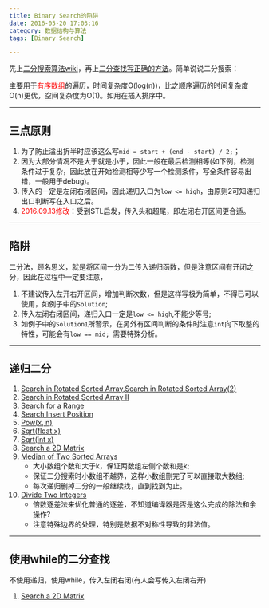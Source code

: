```yaml
---
title: Binary Search的陷阱
date: 2016-05-20 17:03:16
category: 数据结构与算法
tags: [Binary Search]

---
```


先上[二分搜索算法wiki](https://zh.wikipedia.org/wiki/%E4%BA%8C%E5%88%86%E6%90%9C%E7%B4%A2%E7%AE%97%E6%B3%95)，再上[二分查找写正确的方法](http://www.cppblog.com/converse/archive/2009/09/21/96893.aspx)。简单说说二分搜索：

主要用于<font color=red>有序数组</font>的遍历，时间复杂度O(log(n))，比之顺序遍历的时间复杂度O(n)更优，空间复杂度为O(1)。如用在插入排序中。

---

## 三点原则

1. 为了防止溢出折半时应该这么写`mid = start + (end - start) / 2;`；
2. 因为大部分情况不是大于就是小于，因此一般在最后检测相等(如下例，检测条件过于复杂，因此放在开始检测相等少写一个检测条件，写全条件容易出错，一般用于debug)。
3. 传入的一定是左闭右闭区间，因此递归入口为`low <= high`，由原则2可知递归出口判断写在入口之后。
4. <font color = red>2016.09.13修改</font>：受到STL启发，传入头和超尾，即左闭右开区间更合适。

---

## 陷阱

二分法，顾名思义，就是将区间一分为二传入递归函数，但是注意区间有开闭之分，因此在过程中一定要注意，
1. 不建议传入左开右开区间，增加判断次数，但是这样写极为简单，不得已可以使用，如例子中的`Solution`;
2. 传入左闭右闭区间，递归入口一定是`low <= high`,不能少等号;
3. 如例子中的`Solution1`所警示，在另外有区间判断的条件时注意`int`向下取整的特性，可能会有`low == mid; `需要特殊分析。

---

## 递归二分

1. [Search in Rotated Sorted Array](https://github.com/applefishsky009/LeetCode/blob/master/33%20-%20Search%20in%20Rotated%20Sorted%20Array/33%20-%20Search%20in%20Rotated%20Sorted%20Array.cpp),[Search in Rotated Sorted Array(2)][4]
2. [Search in Rotated Sorted Array II](https://github.com/applefishsky009/LeetCode/blob/master/81%20-%20Search%20in%20Rotated%20Sorted%20Array%20II/81%20-%20Search%20in%20Rotated%20Sorted%20Array%20II.cpp)
3. [Search for a Range](https://github.com/applefishsky009/LeetCode/blob/master/34%20-%20Search%20for%20a%20Range/34%20-%20Search%20for%20a%20Range.cpp)
4. [Search Insert Position](https://github.com/applefishsky009/LeetCode/blob/master/35%20-%20Search%20Insert%20Position/Search%20Insert%20Position.cpp)
5. [Pow(x, n)][1]
6. [Sqrt(float x)][2]
7. [Sqrt(int x)][3]
8. [Search a 2D Matrix](https://github.com/applefishsky009/LeetCode/blob/master/74%20-%20Search%20a%202D%20Matrix/74%20-%20Search%20a%202D%20Matrix.cpp)
9. [Median of Two Sorted Arrays](https://github.com/applefishsky009/LeetCode/blob/master/4%20-%20Median%20of%20Two%20Sorted%20Arrays/4%20-%20Median%20of%20Two%20Sorted%20Arrays.cpp)
	+ 大小数组个数和大于k，保证两数组左侧个数和是k;
	+ 保证二分搜索时小数组不越界，这样小数组删完了可以直接取大数组;
	+ 每次递归删掉二分的一般继续找，直到找到为止。
10. [Divide Two Integers](https://github.com/applefishsky009/LeetCode/blob/master/29%20-%20Divide%20Two%20Integers/29%20-%20Divide%20Two%20Integers.cpp)
	+ 倍数逐差法来优化普通的逐差，不知道编译器是否是这么完成的除法和余操作?
	+ 注意特殊边界的处理，特别是数据不对称性导致的非法值。

[1]:https://github.com/applefishsky009/LeetCode/blob/master/50%20-%20Pow(x%2C%20n)/50%20-%20Pow(x%2C%20n)%20.cpp
[2]:https://github.com/applefishsky009/LeetCode/blob/master/69%20-%20Sqrt(x)/69%20-%20Sqrt(float%20x).cpp
[3]:https://github.com/applefishsky009/LeetCode/blob/master/69%20-%20Sqrt(x)/69%20-%20Sqrt(int%20x).cpp
[4]:https://github.com/applefishsky009/LeetCode/blob/master/33%20-%20Search%20in%20Rotated%20Sorted%20Array/33%20-%20Search%20in%20Rotated%20Sorted%20Array(2).cpp

---

## 使用while的二分查找

不使用递归，使用while，传入左闭右闭(有人会写传入左闭右开)
1. [Search a 2D Matrix](https://github.com/applefishsky009/LeetCode/blob/master/74%20-%20Search%20a%202D%20Matrix/74%20-%20Search%20a%202D%20Matrix.cpp)